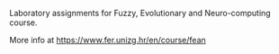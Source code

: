 Laboratory assignments for Fuzzy, Evolutionary and Neuro-computing course.

More info at https://www.fer.unizg.hr/en/course/fean
